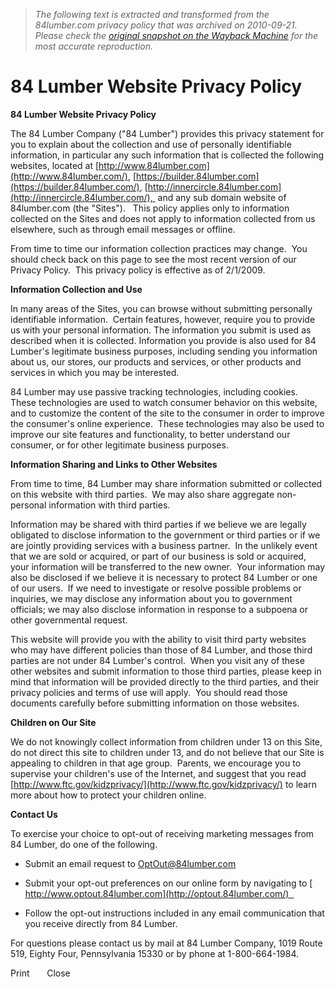 > *The following text is extracted and transformed from the 84lumber.com privacy policy that was archived on 2010-09-21. Please check the [original snapshot on the Wayback Machine](https://web.archive.org/web/20100921034741id_/http%3A//www.optout.84lumber.com/PrivacyPolicy.htm) for the most accurate reproduction.*

# 84 Lumber Website Privacy Policy

**84 Lumber Website Privacy Policy**

The 84 Lumber Company ("84 Lumber") provides this privacy statement for you to explain about the collection and use of personally identifiable information, in particular any such information that is collected the following websites, located at [http://www.84lumber.com](http://www.84lumber.com/), [https://builder.84lumber.com](https://builder.84lumber.com/), [http://innercircle.84lumber.com](http://innercircle.84lumber.com/),  and any sub domain website of 84lumber.com (the "Sites").   This policy applies only to information collected on the Sites and does not apply to information collected from us elsewhere, such as through email messages or offline. 

From time to time our information collection practices may change.  You should check back on this page to see the most recent version of our Privacy Policy.  This privacy policy is effective as of 2/1/2009.

**Information Collection and Use**

In many areas of the Sites, you can browse without submitting personally identifiable information.  Certain features, however, require you to provide us with your personal information. The information you submit is used as described when it is collected. Information you provide is also used for 84 Lumber's legitimate business purposes, including sending you information about us, our stores, our products and services, or other products and services in which you may be interested. 

84 Lumber may use passive tracking technologies, including cookies. These technologies are used to watch consumer behavior on this website, and to customize the content of the site to the consumer in order to improve the consumer's online experience.  These technologies may also be used to improve our site features and functionality, to better understand our consumer, or for other legitimate business purposes.

**Information Sharing and Links to Other Websites**

From time to time, 84 Lumber may share information submitted or collected on this website with third parties.  We may also share aggregate non-personal information with third parties.

Information may be shared with third parties if we believe we are legally obligated to disclose information to the government or third parties or if we are jointly providing services with a business partner.  In the unlikely event that we are sold or acquired, or part of our business is sold or acquired, your information will be transferred to the new owner.  Your information may also be disclosed if we believe it is necessary to protect 84 Lumber or one of our users.  If we need to investigate or resolve possible problems or inquiries, we may disclose any information about you to government officials; we may also disclose information in response to a subpoena or other governmental request.

This website will provide you with the ability to visit third party websites who may have different policies than those of 84 Lumber, and those third parties are not under 84 Lumber's control.  When you visit any of these other websites and submit information to those third parties, please keep in mind that information will be provided directly to the third parties, and their privacy policies and terms of use will apply.  You should read those documents carefully before submitting information on those websites.

**Children on Our Site**

We do not knowingly collect information from children under 13 on this Site, do not direct this site to children under 13, and do not believe that our Site is appealing to children in that age group.  Parents, we encourage you to supervise your children's use of the Internet, and suggest that you read [http://www.ftc.gov/kidzprivacy/](http://www.ftc.gov/kidzprivacy/) to learn more about how to protect your children online.

**Contact Us**

To exercise your choice to opt-out of receiving marketing messages from 84 Lumber, do one of the following.

  * Submit an email request to [ OptOut@84lumber.com](mailto:OptOut@84lumber.com) 

  * Submit your opt-out preferences on our online form by navigating to [ http://www.optout.84lumber.com](http://optout.84lumber.com/)  

  * Follow the opt-out instructions included in any email communication that you receive directly from 84 Lumber. 




For questions please contact us by mail at 84 Lumber Company, 1019 Route 519, Eighty Four, Pennsylvania 15330 or by phone at 1-800-664-1984.

Print       Close
